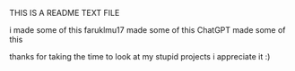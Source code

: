 THIS IS A README TEXT FILE

i made some of this
faruklmu17 made some of this
ChatGPT made some of this

thanks for taking the time to look at my stupid projects
i appreciate it :)
